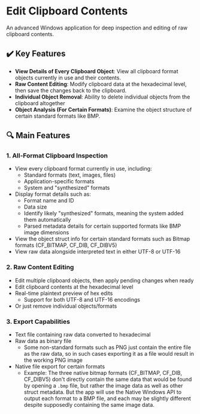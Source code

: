 # Edit Clipboard Contents

An advanced Windows application for deep inspection and editing of raw clipboard contents.


## ✔️ Key Features

- **View Details of Every Clipboard Object**: View all clipboard format objects currently in use and their contents.
- **Raw Content Editing**: Modify clipboard data at the hexadecimal level, then save the changes back to the clipboard.
- **Individual Object Removal**: Ability to delete individual objects from the clipboard altogether
- **Object Analysis (For Certain Formats)**: Examine the object structure of certain standard formats like BMP.


## 🔍 Main Features

### 1. All-Format Clipboard Inspection

- View every clipboard format currently in use, including:
  - Standard formats (text, images, files)
  - Application-specific formats
  - System and "synthesized" formats
- Display format details such as:
  - Format name and ID
  - Data size
  - Identify likely "synthesized" formats, meaning the system added them automatically
  - Parsed metadata details for certain supported formats like BMP image dimensions
- View the object struct info for certain standard formats such as Bitmap formats (CF_BITMAP, CF_DIB, CF_DIBV5)
- View raw data alongside interpreted text in either UTF-8 or UTF-16

### 2. Raw Content Editing

- Edit multiple clipboard objects, then apply pending changes when ready
- Edit clipboard contents at the hexadecimal level
- Real-time plaintext preview of hex edits
   - Support for both UTF-8 and UTF-16 encodings
- Or just remove individual objects/formats

### 3. Export Capabilities

- Text file containing raw data converted to hexadecimal
- Raw data as binary file
  - Some non-standard formats such as PNG just contain the entire file as the raw data, so in such cases exporting it as a file would result in the working PNG image
- Native file export for certain formats
  -  Example: The three native bitmap formats (CF_BITMAP, CF_DIB, CF_DIBV5) don't directly contain the same data that would be found by opening a `.bmp` file, but rather the image data as well as other struct metadata. But the app will use the Native Windows API to output each format to a BMP file, and each may be slightly different despite supposedly containing the same image data.


